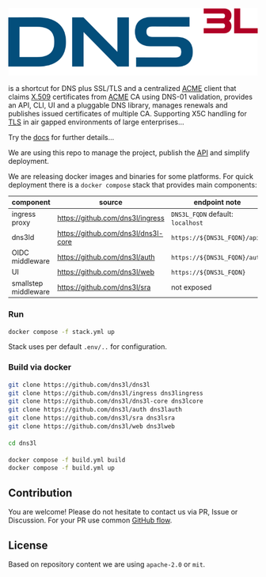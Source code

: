 ![DNS3L](dns3l.svg)

is a shortcut for DNS plus SSL/TLS and a centralized [ACME][0] client that claims [X.509][1] certificates from [ACME][2] CA using DNS-01 validation,
provides an API, CLI, UI and a pluggable DNS library, manages renewals and publishes issued certificates of multiple CA. Supporting X5C handling for [TLS][5] in air gapped environments of large enterprises...

[0]: https://certbot.eff.org/
[1]: https://wikipedia.org/wiki/X.509
[2]: https://datatracker.ietf.org/doc/html/rfc8555
[5]: https://wikipedia.org/wiki/Transport_Layer_Security

Try the [docs](docs/) for further details...

We are using this repo to manage the project, publish the [API](openapi.yaml) and simplify deployment.

We are releasing docker images and binaries for some platforms. For quick deployment there is a `docker compose` stack that provides main components:

| component | source | endpoint note |
| --- | --- | --- |
| ingress proxy | https://github.com/dns3l/ingress | `DNS3L_FQDN` default: `localhost` |
| dns3ld | https://github.com/dns3l/dns3l-core | `https://${DNS3L_FQDN}/api` |
| OIDC middleware | https://github.com/dns3l/auth | `https://${DNS3L_FQDN}/auth` |
| UI | https://github.com/dns3l/web | `https://${DNS3L_FQDN}` |
| smallstep middleware | https://github.com/dns3l/sra | not exposed |

### Run

```bash
docker compose -f stack.yml up
```

Stack uses per default `.env/..` for configuration.

### Build via docker

```bash
git clone https://github.com/dns3l/dns3l
git clone https://github.com/dns3l/ingress dns3lingress
git clone https://github.com/dns3l/dns3l-core dns3lcore
git clone https://github.com/dns3l/auth dns3lauth
git clone https://github.com/dns3l/sra dns3lsra
git clone https://github.com/dns3l/web dns3lweb

cd dns3l

docker compose -f build.yml build
docker compose -f build.yml up
```

## Contribution

You are welcome! Please do not hesitate to contact us via PR, Issue or Discussion. For your PR use common [GitHub flow](https://github.com/dns3l/dns3l/wiki/GitHub-Workflow).

## License

Based on repository content we are using `apache-2.0` or `mit`.


[^1]: Similar [project][100] with a different scope
[^2]: [LEGO][101] gives a hint

[100]: https://github.com/grindsa/acme2certifier
[101]: https://github.com/go-acme/lego
